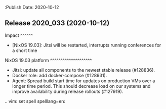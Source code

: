 :Publish Date: 2020-10-12

Release 2020_033 (2020-10-12)
-----------------------------

Impact
^^^^^^

* [NixOS 19.03]: Jitsi will be restarted, interrupts running conferences for a short time


NixOS 19.03 platform
^^^^^^^^^^^^^^^^^^^^

* Jitsi: update all components to the newest stable release (#128836).
* Docker role: add docker-compose (#128931).
* Agent: Spread build start time for updates on production VMs over a longer time period.
  This should decrease load on our systems and improve availability during release rollouts (#127919).


.. vim: set spell spelllang=en:
